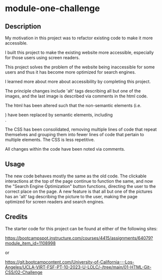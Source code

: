 # module-one-challenge

## Description

My motivation in this project was to refactor existing code to make it more accessible.

I built this project to make the existing website more accessible, especially for those users using screen readers.

This project solves the problem of the website being inaccessible for some users and thus it has become more optimized for search engines.

I learned more about more about accessibility by completing this project. 

The principle changes include 'alt' tags describing all but one of the images, and the last image is described via comments in the html code. 

The html has been altered such that the non-semantic elements (i.e. <div>) have been replaced by semantic elements, including <section>. 

The CSS has been consolidated, removing multiple lines of code that repeat themselves and grouping them into fewer lines of code that pertain to multiple elements. The CSS is less repetitive. 

All changes within the code have been noted via comments.

## Usage

The new code behaves mostly the same as the old code. The clickable interactions at the top of the page continue to function the same, and now the "Search Engine Optimization" button functions, directing the user to the correct place on the page. A new feature is that all but one of the pictures has an 'alt' tag describing the picture to the user, making the page optimized for screen readers and search engines. 

## Credits

The starter code for this project can be found at either of the following sites:

https://bootcampspot.instructure.com/courses/4415/assignments/64079?module_item_id=1108998

or

https://git.bootcampcontent.com/University-of-California---Los-Angeles/UCLA-VIRT-FSF-PT-10-2023-U-LOLC/-/tree/main/01-HTML-Git-CSS/02-Challenge


